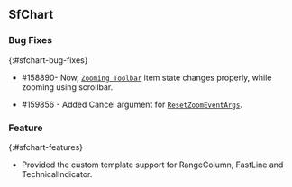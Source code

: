 ## SfChart

### Bug Fixes
{:#sfchart-bug-fixes}


*  \#158890- Now, [`Zooming Toolbar`](http://help.syncfusion.com/wp8/sfchart/interactive-features#zooming-toolbar) item state changes properly, while zooming using scrollbar. 

*  \#159856 - Added Cancel argument for [`ResetZoomEventArgs`](http://help.syncfusion.com/cr/cref_files/wp8/sfchart/Syncfusion.SfChart.WP~Syncfusion.UI.Xaml.Charts.ResetZoomEventArgs.html).

### Feature
{:#sfchart-features} 

* Provided the custom template support for RangeColumn, FastLine and TechnicalIndicator. 
